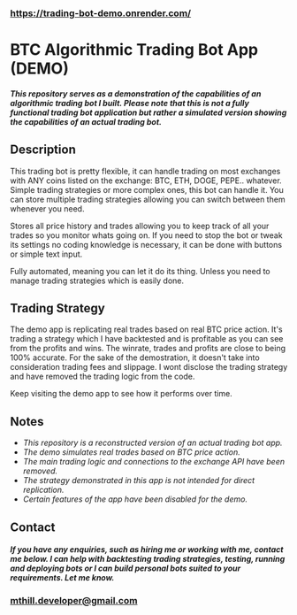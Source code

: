 ### https://trading-bot-demo.onrender.com/
# BTC Algorithmic Trading Bot App (DEMO)


#### *This repository serves as a demonstration of the capabilities of an algorithmic trading bot I built. Please note that this is not a fully functional trading bot application but rather a simulated version showing the capabilities of an actual trading bot.*

## Description
This trading bot is pretty flexible, it can handle trading on most exchanges with ANY coins listed on the exchange: BTC, ETH, DOGE, PEPE.. whatever. Simple trading strategies or more complex ones, this bot can handle it. You can store multiple trading strategies allowing you can switch between them whenever you need.

Stores all price history and trades allowing you to keep track of all your trades so you monitor whats going on. If you need to stop the bot or tweak its settings no coding knowledge is necessary, it can be done with buttons or simple text input.

Fully automated, meaning you can let it do its thing. Unless you need to manage trading strategies which is easily done.

## **Trading Strategy**

The demo app is replicating real trades based on real BTC price action. It's trading a strategy which I have backtested and is profitable as you can see from the profits and wins. The winrate, trades and profits are close to being 100% accurate. For the sake of the demostration, it doesn't take into consideration trading fees and slippage. I wont disclose the trading strategy and have removed the trading logic from the code.

Keep visiting the demo app to see how it performs over time.

## Notes

- *This repository is a reconstructed version of an actual trading bot app.*
- *The demo simulates real trades based on BTC price action.*
- *The main trading logic and connections to the exchange API have been removed.*
- *The strategy demonstrated in this app is not intended for direct replication.*
- *Certain features of the app have been disabled for the demo.*

## Contact
#### *If you have any enquiries, such as hiring me or working with me, contact me below. I can help with backtesting trading strategies, testing, running and deploying bots or I can build personal bots suited to your requirements. Let me know.*
### mthill.developer@gmail.com




